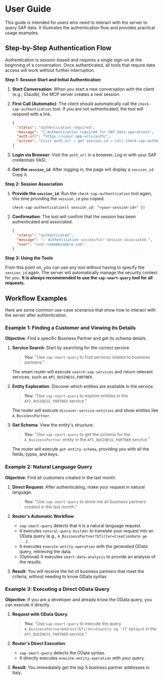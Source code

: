 # User Guide

This guide is intended for users who need to interact with the server to query SAP data. It illustrates the authentication flow and provides practical usage examples.

## Step-by-Step Authentication Flow

Authentication is session-based and requires a single sign-on at the beginning of a conversation. Once authenticated, all tools that require data access will work without further interruption.

**Step 1: Session Start and Initial Authentication**

1.  **Start Conversation**: When you start a new conversation with the client (e.g., Claude), the MCP server creates a new session.
2.  **First Call (Automatic)**: The client should automatically call the `check-sap-authentication` tool. If you are not authenticated, the tool will respond with a link.

    ```json
    {
      "status": "authentication_required",
      "message": "🔑 Authentication required for SAP data operations",
      "auth_url": "https://<your-app-url>/auth/",
      "action": "Visit auth_url → get session_id → call check-sap-authentication({session_id: \"your_id\"})"
    }
    ```

3.  **Login via Browser**: Visit the `auth_url` in a browser. Log in with your SAP credentials (IAS).
4.  **Get the `session_id`**: After logging in, the page will display a `session_id`. Copy it.

**Step 2: Session Association**

1.  **Provide the `session_id`**: Run the `check-sap-authentication` tool again, this time providing the `session_id` you copied.

    ```
    check-sap-authentication({ session_id: "<your-session-id>" })
    ```

2.  **Confirmation**: The tool will confirm that the session has been authenticated and associated.

    ```json
    {
      "status": "authenticated",
      "message": "✅ Authentication successful! Session associated.",
      "user": "user.name@example.com"
    }
    ```

**Step 3: Using the Tools**

From this point on, you can use any tool without having to specify the `session_id` again. The server will automatically manage the security context for you. **It is always recommended to use the `sap-smart-query` tool for all requests.**

## Workflow Examples

Here are some common use-case scenarios that show how to interact with the server after authentication.

### Example 1: Finding a Customer and Viewing its Details

**Objective**: Find a specific Business Partner and get its schema details.

1.  **Service Search**: Start by searching for the correct service.

    > **You**: "Use `sap-smart-query` to find services related to business partners."

    The smart router will execute `search-sap-services` and return relevant services, such as `API_BUSINESS_PARTNER`.

2.  **Entity Exploration**: Discover which entities are available in the service.

    > **You**: "Use `sap-smart-query` to explore entities in the `API_BUSINESS_PARTNER` service."

    The router will execute `discover-service-entities` and show entities like `A_BusinessPartner`.

3.  **Get Schema**: View the entity's structure.

    > **You**: "Use `sap-smart-query` to get the schema for the `A_BusinessPartner` entity in the `API_BUSINESS_PARTNER` service."

    The router will execute `get-entity-schema`, providing you with all the fields, types, and keys.

### Example 2: Natural Language Query

**Objective**: Find all customers created in the last month.

1.  **Direct Request**: After authenticating, make your request in natural language.

    > **You**: "Use `sap-smart-query` to show me all business partners created in the last month."

2.  **Router's Automatic Workflow**:
    *   `sap-smart-query` detects that it is a natural language request.
    *   It executes `natural-query-builder` to translate your request into an OData query (e.g., `A_BusinessPartner?$filter=CreationDate ge ...`).
    *   It executes `execute-entity-operation` with the generated OData query, retrieving the data.
    *   (Optional) It executes `smart-data-analysis` to provide an analysis of the results.

3.  **Result**: You will receive the list of business partners that meet the criteria, without needing to know OData syntax.

### Example 3: Executing a Direct OData Query

**Objective**: If you are a developer and already know the OData query, you can execute it directly.

1.  **Request with OData Query**:

    > **You**: "Use `sap-smart-query` to execute the query `A_BusinessPartnerAddress?$filter=Country eq 'IT'&$top=5` in the `API_BUSINESS_PARTNER` service."

2.  **Router's Direct Execution**:
    *   `sap-smart-query` detects the OData syntax.
    *   It directly executes `execute-entity-operation` with your query.

3.  **Result**: You immediately get the top 5 business partner addresses in Italy.